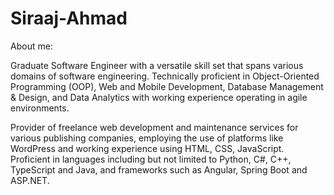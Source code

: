 # Siraaj-Ahmad
About me:

Graduate Software Engineer with a versatile skill set that spans various domains of software engineering. Technically proficient in Object-Oriented Programming (OOP), Web and Mobile Development, Database Management & Design, and Data Analytics with working experience operating in agile environments. 

Provider of freelance web development and maintenance services for various publishing companies, employing the use of platforms like WordPress and working experience using HTML, CSS, JavaScript. Proficient in languages including but not limited to Python, C#, C++, TypeScript and Java, and frameworks such as Angular, Spring Boot and ASP.NET.
